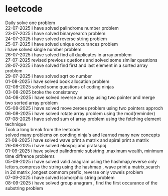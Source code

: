 # leetcode
Daily solve one problem <br/>
22-07-2025 i have solved palindrome number problem<br/>
23-07-2025 i have solved binarysearch problem<br/>
24-07-2025 i have solved reverse string problem<br/>
25-07-2025 i have solved unique occurances problem<br/>
           i have solved single number problem<br/>
26-07-2025 i have solved find all duplicates in array problem<br/>
27-07-2025 revised previous quetions and solved some similar questions<br/>
28-07-2025 i have solved find first and last element in a sorted array problem<br/>
29-07-2025 i have solved sqrt oo number <br/>
01-08-2025 i have solved book allocation problem <br/>
02-08-2025 solved some questions of coding ninjas <br/>
03-08-2025 broke the consistancy <br/>
04-08-2025 i have solved reverse an array using two pointer and merge two sorted array problem<br/>
05-08-2025 i have solved move zeroes problem using two pointers approch<br/>
06-08-2025 i have solved rotate array problem using the mod(reminder)<br/>
07-08-2025 i have solved sum of array problem using the fetching element technique<br/>
Took a long break from the leetcode<br>
solved many problems on conding ninja's and learned many new concepts <br>
21-08-2025 i have solved wave print a matrix and spiral print a matrix<br>
26-08-2025 i have solved ekospoj and prataspoj<br>
01-09-2025 i have solved palindromic substring ,maximum wealth, minimum time diffrence problems<br>
05-09-2025 i have solved valid anagram using the hashmap,reverse only letters,compress the string using the hashmap , wave print a matrix,search in 2d matrix ,longest commom prefix ,reverse only vowels problem <br>
07-09-2025 i have solved isomorphic string problem<br>
08-09-2025 i have solved group anagram , find the first occurance of the substring  problem<br>